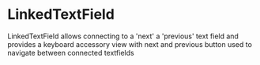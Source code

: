 LinkedTextField
===============

LinkedTextField allows connecting to a 'next' a 'previous' text field and provides a keyboard accessory view with next and previous  button used to navigate between connected textfields
